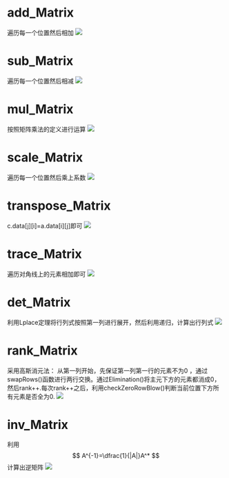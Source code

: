 # add_Matrix
遍历每一个位置然后相加
![](image/add.png)
# sub_Matrix
遍历每一个位置然后相减
![](image/sub.png)
# mul_Matrix
按照矩阵乘法的定义进行运算
![](image/mul.png)
# scale_Matrix
遍历每一个位置然后乘上系数
![](image/scale.png)
# transpose_Matrix
c.data[j][i]=a.data[i][j]即可
![](image/transpose.png)
# trace_Matrix
遍历对角线上的元素相加即可
![](image/trace.png)
# det_Matrix
利用Lplace定理将行列式按照第一列进行展开，然后利用递归，计算出行列式
![](image/det.png)
# rank_Matrix
采用高斯消元法：
从第一列开始，先保证第一列第一行的元素不为0 ，通过swapRows()函数进行两行交换。通过Elimination()将主元下方的元素都消成0，然后rank++.每次rank++之后，利用checkZeroRowBlow()判断当前位置下方所有元素是否全为0.
![](image/rank.png)
# inv_Matrix
利用
$$
A^{-1}=\dfrac{1}{|A|}A^*
$$
计算出逆矩阵
![](image/inv.png)
